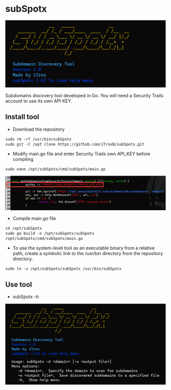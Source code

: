 # **subSpotx**

![](/img/sub1.png)

Subdomains discovery tool developed in Go. You will need a Security Trails account to use its own API KEY.

## Install tool

- Download the repository

```shell
sudo rm -rf /usr/bin/subSpotx
sudo git -C /opt clone https://github.com/iTroxB/subSpotx.git
```

- Modify main.go file and enter Security Trails own API_KEY before compiling

```shell
sudo nano /opt/subSpotx/cmd/subSpotx/main.go 
```

![](/img/sub3.png)

- Compile main.go file

```shell
cd /opt/subSpotx
sudo go build -o /opt/subSpotx/subSpotx /opt/subSpotx/cmd/subSpotx/main.go 
```

- To use the system-level tool as an executable binary from a relative path, create a symbolic link to the /usr/bin directory from the repository directory.

```shell
sudo ln -s /opt/subSpotx/subSpotx /usr/bin/subSpotx
```

## Use tool

- subSpotx -h

![](/img/sub2.png)
